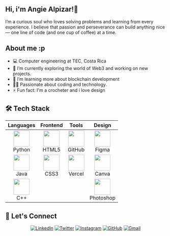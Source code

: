 ## Hi, i'm Angie Alpizar!👋
I’m a curious soul who loves solving problems and learning from every experience. I believe that passion and perseverance can build anything nice — one line of code (and one cup of coffee) at a time.


## About me :p
- 💻 Computer engineering at TEC, Costa Rica
- 🔭 I’m currently exploring the world of Web3 and working on new projects.
- 🌱 I’m learning more about blockchain development
- 👩‍💻 Passionate about coding and technology.
- ⚡ Fun fact: I'm a crocheter and i love design


## 🛠️ Tech Stack
<div align="center">

| Languages | Frontend | Tools | Design |
| :---: | :---: | :---: | :---: |
| <img src="https://cdn.jsdelivr.net/gh/devicons/devicon/icons/python/python-original.svg" width="50" height="50"> <br> Python | <img src="https://cdn.jsdelivr.net/gh/devicons/devicon/icons/html5/html5-original.svg" width="50" height="50"> <br> HTML5 | <img src="https://cdn.jsdelivr.net/gh/devicons/devicon/icons/github/github-original.svg" width="50" height="50"> <br> GitHub | <img src="https://cdn.jsdelivr.net/gh/devicons/devicon/icons/figma/figma-original.svg" width="50" height="50"> <br> Figma |
| <img src="https://cdn.jsdelivr.net/gh/devicons/devicon/icons/java/java-original.svg" width="50" height="50"> <br> Java | <img src="https://cdn.jsdelivr.net/gh/devicons/devicon/icons/css3/css3-original.svg" width="50" height="50"> <br> CSS3 | <img src="https://cdn.jsdelivr.net/gh/devicons/devicon/icons/vercel/vercel-original.svg" width="50" height="50"> <br> Vercel | <img src="https://cdn.jsdelivr.net/gh/devicons/devicon/icons/canva/canva-original.svg" width="50" height="50"> <br> Canva |
| <img src="https://cdn.jsdelivr.net/gh/devicons/devicon/icons/cplusplus/cplusplus-original.svg" width="50" height="50"> <br> C++ | | | <img src="https://cdn.jsdelivr.net/gh/devicons/devicon/icons/photoshop/photoshop-plain.svg" width="50" height="50"> <br> Photoshop |

</div>

## 📱 Let's Connect
<div align="center">

[![LinkedIn](https://img.shields.io/badge/LinkedIn-0A66C2?style=for-the-badge&logo=linkedin&logoColor=white)](https://linkedin.com/in/angie-mariela)
[![Twitter](https://img.shields.io/badge/Twitter-1DA1F2?style=for-the-badge&logo=twitter&logoColor=white)](https://twitter.com/AnsAlpizar)
[![Instagram](https://img.shields.io/badge/Instagram-E4405F?style=for-the-badge&logo=instagram&logoColor=white)](https://instagram.com/An.Alpizar)
[![GitHub](https://img.shields.io/badge/GitHub-181717?style=for-the-badge&logo=github&logoColor=white)](https://github.com/Ansllxs)
[![Gmail](https://img.shields.io/badge/Gmail-D14836?style=for-the-badge&logo=gmail&logoColor=white)](mailto:angiealpizarp@gmail.com)

</div>
